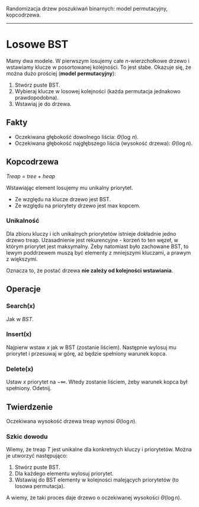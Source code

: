 Randomizacja drzew poszukiwań binarnych: model permutacyjny, kopcodrzewa.

---

# Losowe BST
Mamy dwa modele. W pierwszym losujemy całe $n$-wierzchołkowe drzewo i wstawiamy klucze w posortowanej kolejności. To jest słabe. Okazuje się, że można dużo prościej (**model permutacyjny**):

1. Stwórz puste BST.
2. Wybieraj klucze w losowej kolejności (każda permutacja jednakowo prawdopodobna).
3. Wstawiaj je do drzewa.

## Fakty
* Oczekiwana głębokość dowolnego liścia: $\Theta(\log\, n)$.
* Oczekiwana głębokość najgłębszego liścia (wysokość drzewa): $\Theta(\log n)$.

## Kopcodrzewa
*Treap = tree + heap*

Wstawiając element losujemy mu unikalny priorytet.
* Ze względu na klucze drzewo jest BST.
* Ze względu na priorytety drzewo jest max kopcem.

### Unikalność
Dla zbioru kluczy i ich unikalnych priorytetów istnieje dokładnie jedno drzewo treap. Uzasadnienie jest rekurencyjne - korzeń to ten węzeł, w którym priorytet jest maksymalny. Żeby natomiast było zachowane BST, to lewym poddrzewem muszą być elementy z mniejszymi kluczami, a prawym z większymi.

Oznacza to, że postać drzewa **nie zależy od kolejności wstawiania**.

## Operacje
### Search(x)
Jak w *BST*.

### Insert(x)
Najpierw wstaw $x$ jak w BST (zostanie liściem). Następnie wylosuj mu priorytet i przesuwaj w górę, aż będzie spełniony warunek kopca.

### Delete(x)
Ustaw $x$ priorytet na $-\infty$. Wtedy zostanie liściem, żeby warunek kopca był spełniony. Odetnij.

## Twierdzenie
Oczekiwana wysokość drzewa treap wynosi $\Theta(\log n)$.

### Szkic dowodu
Wiemy, że treap $T$ jest unikalne dla konkretnych kluczy i priorytetów. Można je utworzyć następująco:

1. Stwórz puste BST.
2. Dla każdego elementu wylosuj priorytet.
3. Wstawiaj do BST elementy w kolejności malejących priorytetów (to losowa permutacja).

A wiemy, że taki proces daje drzewo o oczekiwanej wysokości $\Theta(\log n)$.
